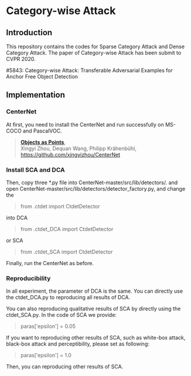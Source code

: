 # Category-wise Attack

## Introduction
This repository contains the codes for Sparse Category Attack and Dense Category Attack.
The paper of Category-wise Attack has been submit to CVPR 2020.

#5843: Category-wise Attack: Transferable Adversarial Examples for Anchor Free Object Detection

## Implementation

### CenterNet

At first, you need to install the CenterNet and run successfully on MS-COCO and PascalVOC.
> [**Objects as Points**](http://arxiv.org/abs/1904.07850),    
> Xingyi Zhou, Dequan Wang, Philipp Krähenbühl,  
> https://github.com/xingyizhou/CenterNet

### Install SCA and DCA

Then, copy three *.py file into CenterNet-master/src/lib/detectors/.
and open CenterNet-master/src/lib/detectors/detector_factory.py, and change the 
> from .ctdet import CtdetDetector

into DCA
> from .ctdet_DCA import CtdetDetector

or SCA
> from .ctdet_SCA import CtdetDetector

Finally, run the CenterNet as before.

### Reproducibility
In all experiment, the parameter of DCA is the same. You can directly use the ctdet_DCA.py to reproducing all results of DCA.

You can also reproducing qualitative results of SCA by directly using the ctdet_SCA.py. In the code of SCA we provide:
> paras['epsilon'] = 0.05

If you want to reproducing other results of SCA, such as white-box attack, black-box attack and perceptibility, please set as following:
> paras['epsilon'] = 1.0

Then, you can reproducing other results of SCA.
